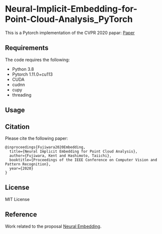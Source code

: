 # Neural-Implicit-Embedding-for-Point-Cloud-Analysis_PyTorch

This is a Pytorch implementation of the CVPR 2020 papar:
[Paper](http://openaccess.thecvf.com/content_CVPR_2020/papers/Fujiwara_Neural_Implicit_Embedding_for_Point_Cloud_Analysis_CVPR_2020_paper.pdf)

 ## Requirements

The code requires the following:
* Python 3.8
* Pytorch 1.11.0+cu113
* CUDA
* cudnn
* cupy
* threading

## Usage

## Citation
Please cite the following paper:

	@inproceedings{Fujiwara2020Embedding,
	  title={Neural Implicit Embedding for Point Cloud Analysis},
	  author={Fujiwara, Kent and Hashimoto, Taiichi},
	  booktitle={Proceedings of the IEEE Conference on Computer Vision and Pattern Recognition},
	  year={2020}
	}

## License
MIT License

## Reference
Work related to the proposal [Neural Embedding](https://arxiv.org/abs/1809.04820). 